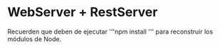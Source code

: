 # WebServer + RestServer

Recuerden que deben de ejecutar '''npm install ''' para reconstruir los módulos de Node.